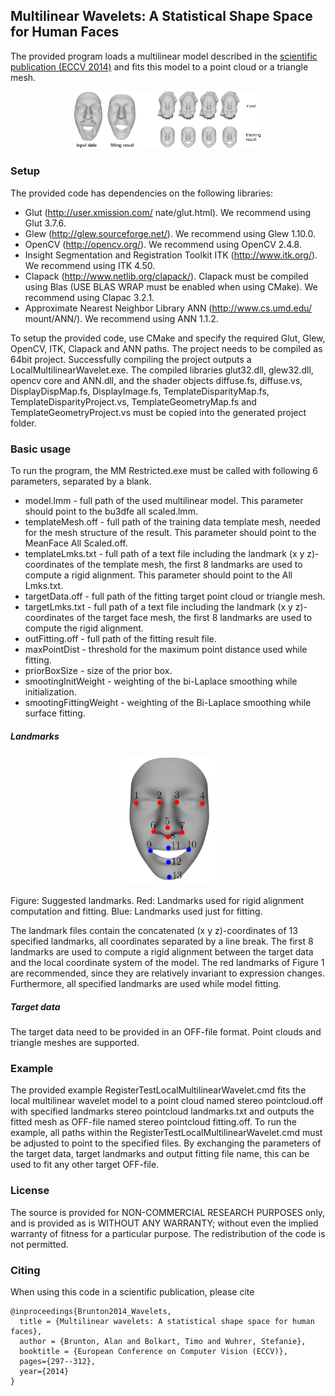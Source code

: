 ## Multilinear Wavelets: A Statistical Shape Space for Human Faces


The provided program loads a multilinear model described in the [scientific publication (ECCV 2014)](https://arxiv.org/pdf/1401.2818.pdf) and fits this model to a point cloud or a triangle mesh.

<p align="center"> 
<img src="img/wavelet_mutlilinear_with_tracking.png" width="60%">
</p>

### Setup

The provided code has dependencies on the following libraries:
* Glut (http://user.xmission.com/ nate/glut.html). We recommend using Glut 3.7.6.
* Glew (http://glew.sourceforge.net/). We recommend using Glew 1.10.0.
* OpenCV (http://opencv.org/). We recommend using OpenCV 2.4.8.
* Insight Segmentation and Registration Toolkit ITK (http://www.itk.org/). We recommend using ITK 4.50.
* Clapack (http://www.netlib.org/clapack/). Clapack must be compiled using Blas (USE BLAS WRAP must be enabled when using CMake). We recommend using Clapac 3.2.1.
* Approximate Nearest Neighbor Library ANN (http://www.cs.umd.edu/ mount/ANN/). We recommend using ANN 1.1.2.

To setup the provided code, use CMake and specify the required Glut, Glew, OpenCV, ITK, Clapack and ANN paths. The project needs to be compiled as 64bit project. Successfully compiling the project outputs a LocalMultilinearWavelet.exe. The compiled libraries glut32.dll, glew32.dll, opencv core and ANN.dll, and the shader objects diffuse.fs, diffuse.vs, DisplayDispMap.fs, DisplayImage.fs, TemplateDisparityMap.fs, TemplateDisparityProject.vs, TemplateGeometryMap.fs and TemplateGeometryProject.vs must be copied into the generated project folder.

### Basic usage

To run the program, the MM Restricted.exe must be called with following 6 parameters, separated by a blank.
* model.lmm - full path of the used multilinear model. This parameter should point to the bu3dfe all scaled.lmm.
* templateMesh.off - full path of the training data template mesh, needed for the mesh structure of the result. This parameter should point to the MeanFace All Scaled.off.
* templateLmks.txt - full path of a text file including the landmark (x y z)-coordinates of the template mesh, the first 8 landmarks are used to compute a rigid alignment. This parameter should point to the All Lmks.txt.
* targetData.off - full path of the fitting target point cloud or triangle mesh.
* targetLmks.txt - full path of a text file including the landmark (x y z)-coordinates of the target face mesh, the first 8 landmarks are used to compute the rigid alignment.
* outFitting.off - full path of the fitting result file.
* maxPointDist - threshold for the maximum point distance used while fitting.
* priorBoxSize - size of the prior box.
* smootingInitWeight - weighting of the bi-Laplace smoothing while initialization.
* smootingFittingWeight - weighting of the Bi-Laplace smoothing while surface fitting.

##### Landmarks

<p align="center"> 
<img src="img/lmks.png" width="30%">
</p>
Figure: Suggested landmarks. Red: Landmarks used for rigid alignment computation and fitting. Blue: Landmarks used just for fitting.

The landmark files contain the concatenated (x y z)-coordinates of 13 specified landmarks, all coordinates separated by a line break. The first 8 landmarks are used to compute a rigid alignment between the target data and the local coordinate system of the model. The red landmarks of Figure 1 are recommended, since
they are relatively invariant to expression changes. Furthermore, all specified landmarks are used while
model fitting.

##### Target data

The target data need to be provided in an OFF-file format. Point clouds and triangle meshes are supported.

### Example

The provided example RegisterTestLocalMultilinearWavelet.cmd fits the local multilinear wavelet model to a point cloud named stereo pointcloud.off with specified landmarks stereo pointcloud landmarks.txt and outputs the fitted mesh as OFF-file named stereo pointcloud fitting.off. To run the example, all paths within
the RegisterTestLocalMultilinearWavelet.cmd must be adjusted to point to the specified files. By exchanging the parameters of the target data, target landmarks and output fitting file name, this can be used to fit any other target OFF-file.

### License
The source is provided for NON-COMMERCIAL RESEARCH PURPOSES only, and is provided as is WITHOUT ANY WARRANTY; without even the implied warranty of fitness for a particular purpose. The redistribution of the code is not permitted.

### Citing

When using this code in a scientific publication, please cite 
```
@inproceedings{Brunton2014_Wavelets,
  title = {Multilinear wavelets: A statistical shape space for human faces},
  author = {Brunton, Alan and Bolkart, Timo and Wuhrer, Stefanie},
  booktitle = {European Conference on Computer Vision (ECCV)},
  pages={297--312},
  year={2014}
}
```
